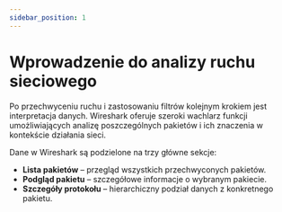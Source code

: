 ```yaml
---
sidebar_position: 1
---
```


# Wprowadzenie do analizy ruchu sieciowego

Po przechwyceniu ruchu i zastosowaniu filtrów kolejnym krokiem jest interpretacja danych. Wireshark oferuje szeroki wachlarz funkcji umożliwiających analizę poszczególnych pakietów i ich znaczenia w kontekście działania sieci.

Dane w Wireshark są podzielone na trzy główne sekcje:

* **Lista pakietów** – przegląd wszystkich przechwyconych pakietów.  
* **Podgląd pakietu** – szczegółowe informacje o wybranym pakiecie.  
* **Szczegóły protokołu** – hierarchiczny podział danych z konkretnego pakietu.